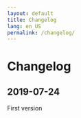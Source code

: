 ```yaml
---
layout: default
title: Changelog
lang: en_US
permalink: /changelog/
---
```


# Changelog

## 2019-07-24

First version
